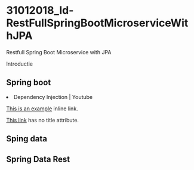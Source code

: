 # 31012018_ld-RestFullSpringBootMicroserviceWithJPA
Restfull Spring Boot Microservice with JPA



Introductie 
## Spring boot
<li>Dependency Injection | Youtube<a href=""></li> 
 
This is [an example](https://www.youtube.com/watch?v=IKD2-MAkXyQ ) inline link.

[This link](http://example.net/) has no title attribute.


##  Sping data

## Spring Data Rest 

# 
